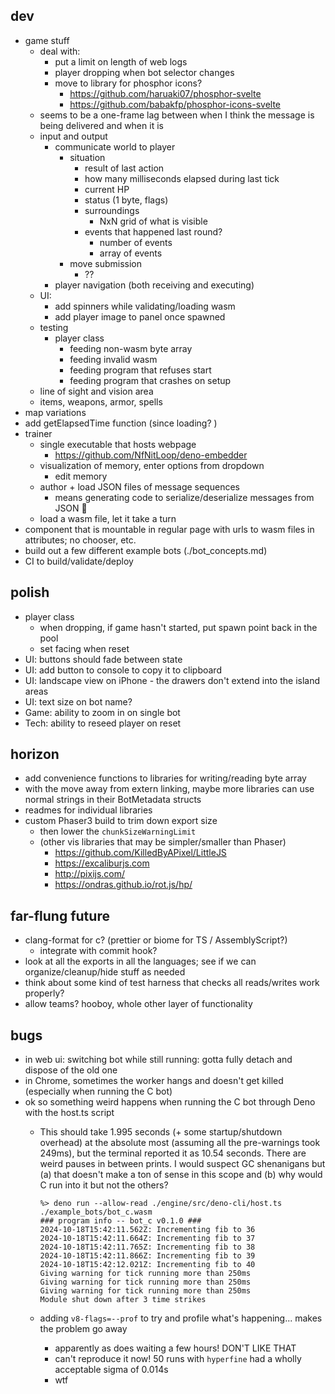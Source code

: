 ## dev
* game stuff
  * deal with:
    * put a limit on length of web logs
    * player dropping when bot selector changes
    * move to library for phosphor icons?
      * https://github.com/haruaki07/phosphor-svelte
      * https://github.com/babakfp/phosphor-icons-svelte
  * seems to be a one-frame lag between when I think the message is being delivered and when it is
  * input and output
    * communicate world to player
      * situation
        * result of last action
        * how many milliseconds elapsed during last tick
        * current HP
        * status (1 byte, flags)
        * surroundings
          * NxN grid of what is visible
        * events that happened last round?
          * number of events
          * array of events
      * move submission
        * ??
    * player navigation (both receiving and executing)
  * UI: 
    * add spinners while validating/loading wasm
    * add player image to panel once spawned
  * testing
    * player class
      * feeding non-wasm byte array
      * feeding invalid wasm
      * feeding program that refuses start
      * feeding program that crashes on setup
  * line of sight and vision area
  * items, weapons, armor, spells
* map variations
* add getElapsedTime function (since loading? )
* trainer
  * single executable that hosts webpage
    * https://github.com/NfNitLoop/deno-embedder
  * visualization of memory, enter options from dropdown
    * edit memory
  * author + load JSON files of message sequences
    * means generating code to serialize/deserialize messages from JSON 😬
  * load a wasm file, let it take a turn
* component that is mountable in regular page with urls to wasm files in attributes; no chooser, etc. 
* build out a few different example bots (./bot_concepts.md)
* CI to build/validate/deploy

## polish
* player class
    * when dropping, if game hasn't started, put spawn point back in the pool
    * set facing when reset
* UI: buttons should fade between state
* UI: add button to console to copy it to clipboard
* UI: landscape view on iPhone - the drawers don't extend into the island areas
* UI: text size on bot name? 
* Game: ability to zoom in on single bot
* Tech: ability to reseed player on reset

## horizon
* add convenience functions to libraries for writing/reading byte array
* with the move away from extern linking, maybe more libraries can use normal strings in their BotMetadata structs
* readmes for individual libraries
* custom Phaser3 build to trim down export size
  * then lower the `chunkSizeWarningLimit`
  * (other vis libraries that may be simpler/smaller than Phaser)
    - https://github.com/KilledByAPixel/LittleJS
    - https://excaliburjs.com
    - http://pixijs.com/
    - https://ondras.github.io/rot.js/hp/

## far-flung future
* clang-format for c? (prettier or biome for TS / AssemblyScript?)
  * integrate with commit hook?
* look at all the exports in all the languages; see if we can organize/cleanup/hide stuff as needed
* think about some kind of test harness that checks all reads/writes work properly? 
* allow teams? hooboy, whole other layer of functionality

## bugs
* in web ui: switching bot while still running: gotta fully detach and dispose of the old one
* in Chrome, sometimes the worker hangs and doesn't get killed (especially when running the C bot)
* ok so something weird happens when running the C bot through Deno with the host.ts script
    * This should take 1.995 seconds (+ some startup/shutdown overhead) at the absolute most (assuming all the pre-warnings took 249ms), but the terminal reported it as 10.54 seconds. There are weird pauses in between prints. I would suspect GC shenanigans but (a) that doesn't make a ton of sense in this scope and (b) why would C run into it but not the others? 

        ```
        %> deno run --allow-read ./engine/src/deno-cli/host.ts ./example_bots/bot_c.wasm
        ### program info -- bot_c v0.1.0 ###
        2024-10-18T15:42:11.562Z: Incrementing fib to 36
        2024-10-18T15:42:11.664Z: Incrementing fib to 37
        2024-10-18T15:42:11.765Z: Incrementing fib to 38
        2024-10-18T15:42:11.866Z: Incrementing fib to 39
        2024-10-18T15:42:12.021Z: Incrementing fib to 40
        Giving warning for tick running more than 250ms
        Giving warning for tick running more than 250ms
        Giving warning for tick running more than 250ms
        Module shut down after 3 time strikes
        ```

    * adding `v8-flags=--prof` to try and profile what's happening... makes the problem go away
      * apparently as does waiting a few hours! DON'T LIKE THAT
      * can't reproduce it now! 50 runs with `hyperfine` had a wholly acceptable sigma of 0.014s
      * wtf

